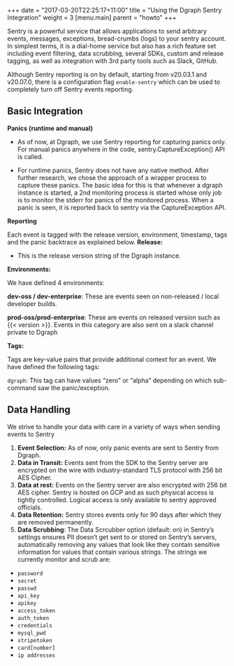 +++
date = "2017-03-20T22:25:17+11:00"
title = "Using the Dgraph Sentry Integration"
weight = 3
[menu.main]
    parent = "howto"
+++

Sentry is a powerful service that allows applications to send arbitrary events, messages, exceptions, bread-crumbs (logs) to your sentry account. In simplest terms, it is a dial-home service but also has a  rich feature set including event filtering, data scrubbing, several SDKs, custom and release tagging, as well as integration with 3rd party tools such as Slack, GitHub.

Although Sentry reporting is on by default, starting from v20.03.1 and v20.07.0, there is a configuration flag `enable-sentry` which can be used to completely turn off Sentry events reporting. 

## Basic Integration

**Panics (runtime and manual)**

* As of now, at Dgraph, we use Sentry reporting for capturing panics only. For manual panics anywhere in the code, sentry.CaptureException() API is called. 

* For runtime panics, Sentry does not have any native method. After further research, we chose the approach of a wrapper process to capture these panics. The basic idea for this is that whenever a dgraph instance is started, a 2nd monitoring process is started whose only job is to monitor the stderr for panics of the monitored process. When a panic is seen, it is reported back to sentry via the CaptureException API. 

**Reporting**

Each event is tagged with the release version, environment, timestamp, tags and the panic backtrace as explained below.
**Release:**

  - This is the release version string of the Dgraph instance.
  
**Environments:**

We have defined 4 environments:

**dev-oss / dev-enterprise**: These are events seen on non-released / local developer builds.

**prod-oss/prod-enterprise**: These are events on released version such as {{< version >}}. Events in this category are also sent on a slack channel private to Dgraph

**Tags:**

Tags are key-value pairs that provide additional context for an event. We have defined the following tags:

`dgraph`: This tag can have values “zero” or “alpha” depending on which sub-command saw the panic/exception.

## Data Handling

We strive to handle your data with care in a variety of ways when sending events to Sentry

1. **Event Selection:** As of now, only panic events are sent to Sentry from Dgraph. 
2. **Data in Transit:** Events sent from the SDK to the Sentry server are encrypted on the wire with industry-standard TLS protocol with 256 bit AES Cipher.
3. **Data at rest:** Events on the Sentry server are also encrypted with 256 bit AES cipher. Sentry is hosted on GCP and as such physical access is tightly controlled. Logical access is only available to sentry approved officials.
4. **Data Retention:** Sentry stores events only for 90 days after which they are removed permanently.
5. **Data Scrubbing**: The Data Scrcubber option (default: on) in Sentry’s settings ensures PII doesn’t get sent to or stored on Sentry’s servers, automatically removing any values that look like they contain sensitive information for values that contain various strings. The strings we currently monitor and scrub are:

- `password`
- `secret`
- `passwd`
- `api_key`
- `apikey`
- `access_token`
- `auth_token`
- `credentials`
- `mysql_pwd`
- `stripetoken`
- `card[number]`
- `ip addresses`